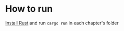 # How to run

[Install Rust](https://www.rust-lang.org/tools/install) and run `cargo run` in each chapter's folder